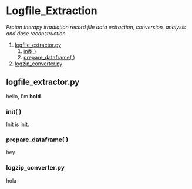 # Logfile_Extraction 
_Proton therapy irradiation record file data extraction, conversion, analysis and dose reconstruction._

1. [logfile_extractor.py](##logfile_extractor.py)
    1. [init( )](###init())
    1. [prepare_dataframe( )](###prepare_dataframe())
2. [logzip_converter.py](###logzip_converter.py)
  

## logfile_extractor.py

hello, I'm **bold**

### init( )

Init is init.

### prepare_dataframe( )

hey


### logzip_converter.py
hola
